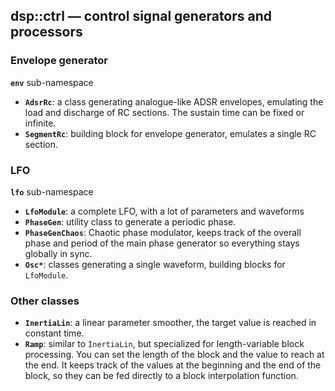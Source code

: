 ## dsp::ctrl — control signal generators and processors

### Envelope generator

**`env`** sub-namespace

- **`AdsrRc`**: a class generating analogue-like ADSR envelopes, emulating the load and discharge of RC sections. The sustain time can be fixed or infinite.
- **`SegmentRc`**: building block for envelope generator, emulates a single RC section.

### LFO

**`lfo`** sub-namespace

- **`LfoModule`**: a complete LFO, with a lot of parameters and waveforms
- **`PhaseGen`**: utility class to generate a periodic phase.
- **`PhaseGenChaos`**: Chaotic phase modulator, keeps track of the overall phase and period of the main phase generator so everything stays globally in sync.
- **`Osc*`**: classes generating a single waveform, building blocks for `LfoModule`.

### Other classes

- **`InertiaLin`**: a linear parameter smoother, the target value is reached in constant time.
- **`Ramp`**: similar to `InertiaLin`, but specialized for length-variable block processing. You can set the length of the block and the value to reach at the end. It keeps track of the values at the beginning and the end of the block, so they can be fed directly to a block interpolation function.